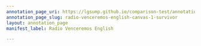 ```yaml
---
annotation_page_uri: https://lgsump.github.io/comparison-test/annotations/radio-venceremos-english-canvas-1-survivor.json
annotation_page_slug: radio-venceremos-english-canvas-1-survivor
layout: annotation_page
manifest_label: Radio Venceremos English

---
```

